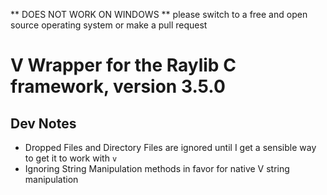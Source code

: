 ** DOES NOT WORK ON WINDOWS **
please switch to a free and open source operating system
or make a pull request


# V Wrapper for the Raylib C framework, version 3.5.0
## Dev Notes

- Dropped Files and Directory Files are ignored until I get a sensible way to get it to work with `v`
- Ignoring String Manipulation methods in favor for native V string manipulation
